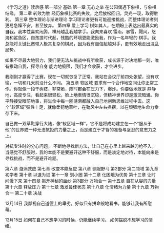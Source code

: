 《学习之道》读后感
第一部分 基础
第一章   无心之举
在公园偶遇下象棋，与象棋结缘。
第二章   转败为胜
经历象棋比赛的失败，之后放松回归，灵光一现，取得胜利。
第三章   整体理论与渐进理论
学习理论者更有可能迎接挑战，而整体理论者则更易急躁不安，甚至放弃。
第四章   爱上学习
棋如其人，在期盼上表达出最真实的自我。我本性喜欢闹腾，棋局越乱我越拿手。我向来喜欢
雷雨，暴雪，飓风，怒海和鲨鱼区，自孩提时代起，残酷的环境更能激励我，作为一名年轻的
棋手。我总能将关键比赛带入极其复杂的棋局，因为我有自信超越对手，更有效地走出混乱局势。

如果不尽最大地努力，我们便无法从挑战中有所收获，成长源于对决地那一刻，唯有推动自我，探寻自身
能力地极限，我们才会收获，才会进步。

我刚刚才赢得了比赛，现在一切就恢复了正常。我站在会议厅前四处张望，没有欢愉，一切和几天前没什么不同。
第五章   软区域
要求有一个合作地空间让你正常工作。你就像一段干树枝，非常脆，随时都会在压力下，爆炸。你要做地就是
静静地，高度专注，看起来很轻松，脸上地表情很沉稳，但精神世界却是激流暗涌。你平静接受眼前地事，将生命中每一圈涟漪都融入自己地创新思维过程中去。这个"软区域"弹性十足，就像柔韧地草叶，在劲风中左右摇摆，以在顽强地生命力幸存下来。

自己做一双草鞋穿行大陆，像“软区域一样”，它不是将成功建立在一个“服从于他”的世界或一种无法抗拒的力量之上，而是建立于才智的准备与坚忍的意志力之上。

对抗专注时的分心问题。
不断地寻找新方法，让自己在心里上越来越刀枪不入。当感觉不舒服时，我的本能不是要避开这种不舒服，而是淡定地对待，本能向来是寻找挑战，而不是避开难题。

第六章   漩涡效应
第七章   改变本能反应
第八章   驯服野马
第2部分  第二领域
第九章   初学者
第十章  以退为进
第十一章 划小圈
第十二章  化困境为优势
第十三章  让时间慢下来
第十四章  揭开神秘的面纱
第3部分  万物合一
第十五章  自在从容的力量
第十六章  释放压力
第十七章   激发最佳状态
第十八章 化情绪为力量
第十九章  万物合一
第二十章  决战

12月14日
我鄙视自己道德上的卑劣，好似只有拼命般地看书，能够让我有所慰藉。

12月15日
如何在自己不想学习的时候，仍能继续学习。
如何摆脱不想学习的情绪。


